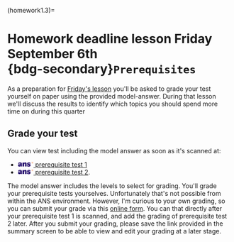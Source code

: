 (homework1.3)=
# Homework deadline lesson Friday September 6th <br> {bdg-secondary}`Prerequisites`

As a preparation for [Friday's lesson](lesson1.3) you'll be asked to grade your test yourself on paper using the provided model-answer. During that lesson we'll discuss the results to identify which topics you should spend more time on during this quarter

## Grade your test
You can view test including the model answer as soon as it's scanned at:

- [<img height="12px" src="../../figures/ANS.svg" alt="ANS"> prerequisite test 1](https://ans.app/universities/1/courses/437261/assignments/1083762/go_to)
- [<img height="12px" src="../../figures/ANS.svg" alt="ANS"> prerequisite test 2](https://ans.app/universities/1/courses/437261/assignments/1084137/go_to).

The model answer includes the levels to select for grading. You'll grade your prerequisite tests yourselves. Unfortunately that's not possible from within the ANS environment. However, I'm curious to your own grading, so you can submit your grade via this [online form](https://forms.office.com/e/viiL8VkwWy). You can that directly after your prerequisite test 1 is scanned, and add the grading of prerequisite test 2 later. After you submit your grading, please save the link provided in the summary screen to be able to view and edit your grading at a later stage.